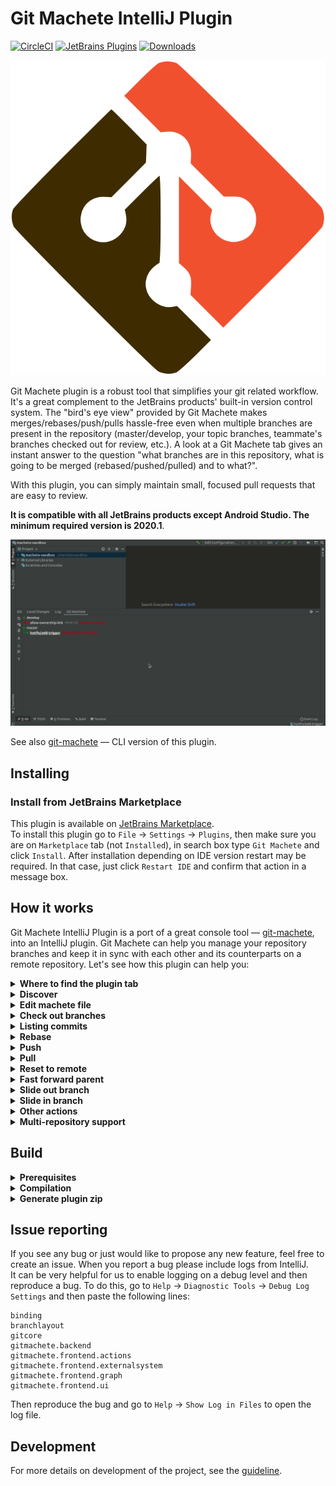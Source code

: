 # Git Machete IntelliJ Plugin

[![CircleCI](https://circleci.com/gh/VirtusLab/git-machete-intellij-plugin/tree/master.svg?style=shield)](https://circleci.com/gh/VirtusLab/git-machete-intellij-plugin/tree/master)
[![JetBrains Plugins](https://img.shields.io/jetbrains/plugin/v/14221-git-machete.svg)](https://plugins.jetbrains.com/plugin/14221-git-machete)
[![Downloads](https://img.shields.io/jetbrains/plugin/d/14221-git-machete.svg)](https://plugins.jetbrains.com/plugin/14221-git-machete)

![](src/main/resources/META-INF/pluginIcon.svg)

Git Machete plugin is a robust tool that simplifies your git related workflow.
It's a great complement to the JetBrains products' built-in version control system.
The "bird's eye view" provided by Git Machete makes merges/rebases/push/pulls hassle-free
even when multiple branches are present in the repository
(master/develop, your topic branches, teammate's branches checked out for review, etc.).
A look at a Git Machete tab gives an instant answer to the question
"what branches are in this repository, what is going to be merged (rebased/pushed/pulled) and to what?".

With this plugin, you can simply maintain small, focused pull requests that are easy to review.

**It is compatible with all JetBrains products except Android Studio.
The minimum required version is 2020.1**.

![](docs/sample_workflow.gif)

See also [git-machete](https://github.com/VirtusLab/git-machete#git-machete) &mdash; CLI version of this plugin.


## Installing

### Install from JetBrains Marketplace

This plugin is available on [JetBrains Marketplace](https://plugins.jetbrains.com/plugin/14221-git-machete). <br/>
To install this plugin go to `File` -> `Settings` -> `Plugins`, then make sure you are on `Marketplace` tab (not `Installed`), in search box type `Git Machete` and click `Install`.
After installation depending on IDE version restart may be required.
In that case, just click `Restart IDE` and confirm that action in a message box.


## How it works

Git Machete IntelliJ Plugin is a port of a great console tool &mdash; [git-machete](https://github.com/VirtusLab/git-machete#git-machete), into an IntelliJ plugin.
Git Machete can help you manage your repository branches and keep it in sync with each other and its counterparts on a remote repository.
Let's see how this plugin can help you:

<details>
<summary><strong>Where to find the plugin tab</strong></summary>
<br/>

Git Machete IntelliJ Plugin is available under `Git` (`VCS` in older IntelliJ versions) tool window in the `Git Machete` tab.
You can also use `Ctrl` + `Alt` + `Shift` + `M` shortcut to open it.

![](docs/open_git_machete.gif)
</details>

<details>
<summary><strong>Discover</strong></summary>
<br/>

`machete` file describes relations between branches in your repository (these relations are probably determined by order of branch creation &mdash; which branch from which &mdash; but this is not a rule).
It's located inside the `.git` directory in your repo.

This branch layout can be automatically discovered based on the state of your git repository by `Discover Branch Layout` action.
It constructs a layout from around 10 most recently used branches.
This action is proposed in Git Machete tab in case of empty or nonexistent `machete` file,
but you can also run it any time you want from IntelliJ's `Search Everywhere` (double Shift) by typing `Discover Branch Layout`.

![](docs/discover.gif)
</details>

<details>
<summary><strong>Edit machete file</strong></summary>
<br/>

`machete` file can be also edited manually. Let's look at the structure of this file based on the example below:
```
develop
    allow-ownership-link PR #123
        build-chain PR #124
    call-ws
master
    hotfix/add-trigger
```
`develop`, `allow-ownership-link`, `build-chain`, `call-ws`, `master` and `hotfix/add-trigger` are branch names.
Two of them, `allow-ownership-link` and `build-chain`, have a custom annotation -
it's an arbitrary description displayed next to the given branch (in this case, pull request numbers).

The relation between these branches is determined by indentations &mdash; here single indent is 4 spaces, but a tab can be used as well.

In the example above branches `allow-ownership-link` and `call-ws` are children of `develop` and `build-chain` is a child of `allow-ownership-link`.
The same for `hotfix/add-trigger` and `master` &mdash; the former is a child of the latter.
`develop` and `master` are root branches.

When branch layout is created, Git Machete indicates a relation between parent branch and each of its child branches.
If the edge between them is green that means child branch is in sync with its parent branch &mdash; in other words, there are no commits in parent branch that don't belong to the child.
But if there are some commits in the parent branch that are **not** reachable from the child, then the edge is red &mdash; you need to [rebase](#rebase) child branch onto the parent.

Machete file editor will help you to manage `machete` file: it underlines any errors (bad indentation or nonexistent branches) and proposes branch names based on local repository branches.
When file editing is done, you can click the button in the top right corner of the file editor to refresh the machete branch layout.

![](docs/machete_file_editor.gif)

For more information about a `machete` file look at the [reference blog post](https://medium.com/virtuslab/make-your-way-through-the-git-rebase-jungle-with-git-machete-e2ed4dbacd02).
</details>

<details>
<summary><strong>Check out branches</strong></summary>
<br/>

With Git Machete you can easily check out branches that have been defined in `machete` file.
Just right-click on the branch you want to check out and select `Checkout Branch`.
You can also double-click on the selected branch to check it out.
The current branch is underlined in a branch layout.

![](docs/checkout.gif)
</details>

<details>
<summary><strong>Listing commits</strong></summary>
<br/>

Git Machete can display commits belonging to the branches.
It displays only the commits that are unique to the selected branch (i.e. have never been a tip of a different branch).
When you click on the eye button on the left side of the plugin, you can toggle between showing and hiding commits.

![](docs/toggle_listing_commits.gif)
</details>

<details>
<summary><strong>Rebase</strong></summary>
<br/>

Rebase with Git Machete plugin is easy!
Just right-click on the child branch and from a context menu select `(Checkout and) Rebase Branch onto Parent`.
Standard IntelliJ dialog for interactive rebase will appear.

![](docs/rebase.gif)
</details>

<details>
<summary><strong>Push</strong></summary>
<br/>

After a rebase, you might want to push the rebased branch to the remote.
Right-click on the given branch and select `Push (Current) Branch` from a context menu.
Push dialog will appear with a proper push button (regular push or force push) depending on which of them is needed.
Basically, you need force push in a case when you rebased our branch because local and remote branch diverged from each other (they have different commits), so git won't let us do a regular push.

![](docs/push.gif)
</details>

<details>
<summary><strong>Pull</strong></summary>
<br/>

If a branch is behind (or in sync with) its remote, it can be pulled.
To do this, right-click on a given branch and select `Pull Branch`.
This action does `--ff-only` pull only which is enough in this case.

![](docs/pull.gif)
</details>

<details>
<summary><strong>Reset to remote</strong></summary>
<br/>

If a given branch is not in sync with its remote, you can reset it to point to the exact same commit as the remote.
From a right-click context menu select `Checkout and Reset Branch to Remote`.
This action performs `git reset --keep` under the hood. `--keep`, as opposed to `--hard`, keeps your uncommitted changes safe from getting overwritten.

![](docs/reset.gif)
</details>

<details>
<summary><strong>Fast forward parent</strong></summary>
<br/>

When you are done with the changes on the selected branch (e.g. PR was approved and all required fixes are applied), you probably want to merge this branch to its parent branch.
When these branches are in sync (green edge) you can do a fast forward merge.
Fast forward merge is just equivalent to moving tip of a branch to which you merge to the same commit as a tip of a merged branch.
This is what `Fast Forward Parent Branch To Match Current Branch` context menu action does.
As you can see, the edge between a given branch and its parent was changed to grey &mdash; it means that the child branch has been merged.

![](docs/fast_forward.gif)
</details>

<details>
<summary><strong>Slide out branch</strong></summary>
<br/>

When a branch was merged (and sometimes in other cases as well), you probably want to remove this branch from branch layout.
To do this with ease (and without manual editing of `machete` file) you can use `Slide Out Selected Branch` action.
This action will modify the branch layout, removing the entry for the selected branch `X` and reattaching `X`'s children as new children of `X`'s parent.
If `machete.slideOut.deleteLocalBranch` git configuration key is set to `true`, then this action will also delete `X` branch from the underlying git repository (and not just from `.git/machete` file).
The easiest way to set this key is using `git config --add machete.slideOut.deleteLocalBranch true` command inside a given repository.
If you want to set this key globally (to be used for all repositories that don't have this key set explicitly), add `--global` option to the previous command.

![](docs/slide_out_leaf_node.gif)

![](docs/slide_out_non_leaf_node.gif)
</details>

<details>
<summary><strong>Slide in branch</strong></summary>
<br/>

You can also create a new branch below selected one (also without editing `machete` file manually).
To do this, choose the `Slide In Branch Below Selected Branch` action from a context menu.
Type the name of new branch in the dialog window and click `Slide In` button.
Another dialog will appear &mdash; it is a standard new branch IntelliJ dialog.

![](docs/slide_in_new_branch.gif)

A slide in action can also add a branch that already exists in git repository to the branch layout.
Again, select the `Slide In Branch Bellow Selected Branch` from a context menu and type the name of an already existing branch.

![](docs/slide_in_existent_branch.gif)

This action can also be used to reattach an existing branch below a selected one.
In this case, you just must type a name of the existing branch that you want to reattach and then click `Slide In`.
You can also select the `Reattach children` checkbox to move along all children of the reattached branch.

![](docs/slide_in_reattach_without_children.gif)

![](docs/slide_in_reattach_with_children.gif)
</details>

<details>
<summary><strong>Other actions</strong></summary>
<br/>

On the left side bar you can find other actions (from top to bottom):
- ![](docs/left_bar_actions/refresh.png) **Refresh Status** &mdash; refreshing (reload) branch layout (the graph displayed in main plugin window)
- ![](docs/left_bar_actions/toggle_listing_commits.png) **Toggle Listing Commits** &mdash; show or hide commits belonging to branches (for more details see section [Listing commits](#listing-commits))
- ![](docs/left_bar_actions/open_machete_file.png) **Open Machete File** &mdash; open `machete` file in IntelliJ editor (to see what this editor can do see [Machete file editor](#machete-file-editor) section)
- ![](docs/left_bar_actions/fetch_all_remotes.png) **Fetch All Remotes** &mdash; equivalent of `git fetch --all` command
- The most suitable action (each is equivalent of context menu actions) for a current branch that can be one of:
    - ![](docs/left_bar_actions/push.png) **Push Current Branch**
    - ![](docs/left_bar_actions/pull.png) **Pull Current Branch**
    - ![](docs/left_bar_actions/reset.png) **Reset Current Branch to Remote**
    - ![](docs/left_bar_actions/slide_out.png) **Slide Out Current Branch**
    - ![](docs/left_bar_actions/rebase.png) **Rebase Current Branch Onto Parent**

  Available action is selected based on a relation between a current branch and its parent and remote branch.
- ![](docs/left_bar_actions/slide_in.png) **Slide In Branch Below Current Branch** &mdash; shortcut of [slide in](#slide-in-branch) action for current branch
- ![](docs/left_bar_actions/help.png) **Show Help Window** &mdash; show window with example branch layout and explanation what parts of this graph mean
</details>

<details>
<summary><strong>Multi-repository support</strong></summary>
<br/>

Git Machete supports many git repositories in one project, including both regular repositories and submodules.
If more than one repository is detected, the selection list will appear in the top of a main plugin window.
In that case, each repository will have its own `machete` file.

![](docs/multi_repo.gif)
</details>

## Build

<details>
<summary><strong>Prerequisites</strong></summary>
<br/>

* git
* latest 2020.1 Community Edition/Ultimate

  * Install [Lombok plugin](https://plugins.jetbrains.com/plugin/6317-lombok/)
  * Enable annotation processing (for Lombok):
    `File` -> `Settings` -> `Build`, `Execution`, `Deployment` -> `Compiler` -> `Annotation Processors` -> `Enable Annotation Processing`
  * Set Project SDK to JDK 11: `Project Structure` -> `Project`

Consider increasing maximum heap size for the IDE (the default value is 2048 MB) under `Help` -> `Change Memory Settings`.

For running `./gradlew` from the command line, make sure that `java` and `javac` are in `PATH` and point to Java 11.
</details>

<details>
<summary><strong>Compilation</strong></summary>
<br/>

To compile the project, run `./gradlew build`.

Currently, very generous maximum heap size options are applied for Gradle's Java compilation tasks (search for `-Xmx` in [build.gradle](build.gradle)). <br/>
To overwrite them, use `compileJavaJvmArgs` Gradle project property
(e.g. `./gradlew -PcompileJavaJvmArgs='-Xmx2g -XX:+HeapDumpOnOutOfMemoryError' build`,
or equivalently with an env var: `ORG_GRADLE_PROJECT_compileJavaJvmArgs='-Xmx2g -XX:+HeapDumpOnOutOfMemoryError' ./gradlew compileJava`).

By default, Lombok's annotation processor runs on the fly and Delomboked sources are not saved to {subproject}/build/delombok/...<br/>
To enable Delombok, set `useDelombok` Gradle project property (e.g. `./gradlew -PuseDelombok build`).

In case of spurious cache-related issues with Gradle build, try one of the following:
* `./gradlew --stop` to shut down gradle daemon
* `./gradlew clean` and re-run the failing `./gradlew` command with `--no-build-cache`
* remove .gradle/ directory in the project directory
* remove ~/.gradle/caches/ (or even the entire ~/.gradle/) directory
</details>

<details>
<summary><strong>Generate plugin zip</strong></summary>
<br/>

To generate a plugin archive run `:buildPlugin` Gradle task (`Gradle panel` -> `Tasks` -> `intellij` -> `buildPlugin` or `./gradlew buildPlugin`).<br/>
The resulting file will be available under `build/distributions/`.
</details>

## Issue reporting

If you see any bug or just would like to propose any new feature, feel free to create an issue.
When you report a bug please include logs from IntelliJ.<br/>
It can be very helpful for us to enable logging on a debug level and then reproduce a bug.
To do this, go to `Help` -> `Diagnostic Tools` -> `Debug Log Settings` and then paste the following lines:

```
binding
branchlayout
gitcore
gitmachete.backend
gitmachete.frontend.actions
gitmachete.frontend.externalsystem
gitmachete.frontend.graph
gitmachete.frontend.ui
```

Then reproduce the bug and go to `Help` -> `Show Log in Files` to open the log file.

## Development

For more details on development of the project, see the [guideline](DEVELOPMENT.md).
